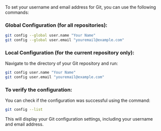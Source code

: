 To set your username and email address for Git, you can use the following commands:

### Global Configuration (for all repositories):

```bash
git config --global user.name "Your Name"
git config --global user.email "youremail@example.com"
```

### Local Configuration (for the current repository only):

Navigate to the directory of your Git repository and run:

```bash
git config user.name "Your Name"
git config user.email "youremail@example.com"
```

### To verify the configuration:
You can check if the configuration was successful using the command:

```bash
git config --list
```

This will display your Git configuration settings, including your username and email address.
